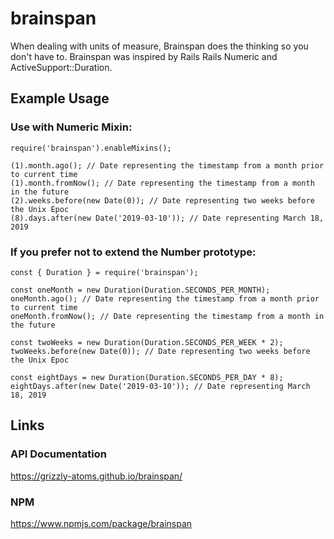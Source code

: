 # brainspan
When dealing with units of measure, Brainspan does the thinking so you don't have to. Brainspan was inspired by Rails Rails Numeric and ActiveSupport::Duration.

## Example Usage

### Use with Numeric Mixin:
```
require('brainspan').enableMixins();

(1).month.ago(); // Date representing the timestamp from a month prior to current time
(1).month.fromNow(); // Date representing the timestamp from a month in the future
(2).weeks.before(new Date(0)); // Date representing two weeks before the Unix Epoc
(8).days.after(new Date('2019-03-10')); // Date representing March 18, 2019
```

### If you prefer not to extend the Number prototype:
```
const { Duration } = require('brainspan');

const oneMonth = new Duration(Duration.SECONDS_PER_MONTH);
oneMonth.ago(); // Date representing the timestamp from a month prior to current time
oneMonth.fromNow(); // Date representing the timestamp from a month in the future

const twoWeeks = new Duration(Duration.SECONDS_PER_WEEK * 2);
twoWeeks.before(new Date(0)); // Date representing two weeks before the Unix Epoc

const eightDays = new Duration(Duration.SECONDS_PER_DAY * 8);
eightDays.after(new Date('2019-03-10')); // Date representing March 18, 2019
```

## Links
### API Documentation
https://grizzly-atoms.github.io/brainspan/
### NPM
https://www.npmjs.com/package/brainspan
